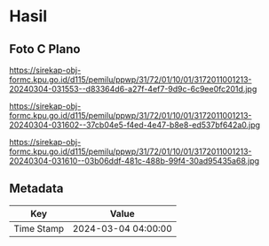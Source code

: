 # Hasil

## Foto C Plano

https://sirekap-obj-formc.kpu.go.id/d115/pemilu/ppwp/31/72/01/10/01/3172011001213-20240304-031553--d83364d6-a27f-4ef7-9d9c-6c9ee0fc201d.jpg

https://sirekap-obj-formc.kpu.go.id/d115/pemilu/ppwp/31/72/01/10/01/3172011001213-20240304-031602--37cb04e5-f4ed-4e47-b8e8-ed537bf642a0.jpg

https://sirekap-obj-formc.kpu.go.id/d115/pemilu/ppwp/31/72/01/10/01/3172011001213-20240304-031610--03b06ddf-481c-488b-99f4-30ad95435a68.jpg


## Metadata

| Key        | Value               |
| ---------- | ------------------- |
| Time Stamp | 2024-03-04 04:00:00 |



